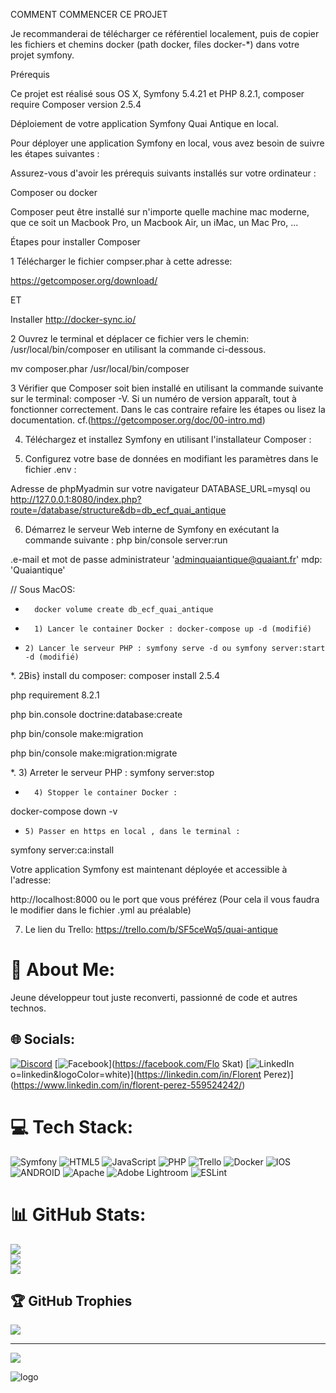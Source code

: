 COMMENT COMMENCER CE PROJET

Je recommanderai de télécharger ce référentiel localement, puis de copier les fichiers et chemins docker (path docker, files docker-*) dans votre projet symfony. 



Prérequis

Ce projet est réalisé sous OS X, Symfony 5.4.21 et PHP 8.2.1, composer require Composer version 2.5.4


Déploiement de votre application Symfony Quai Antique en local.

Pour déployer une application Symfony en local, vous avez besoin de suivre les étapes suivantes :

Assurez-vous d'avoir les prérequis suivants installés sur votre ordinateur :

Composer ou docker

Composer peut être installé sur n'importe quelle machine mac moderne, que ce soit un Macbook Pro, un Macbook Air, un iMac, un Mac Pro, ...

Étapes pour installer Composer

1 Télécharger le fichier compser.phar à cette adresse:

https://getcomposer.org/download/

ET 

Installer http://docker-sync.io/

2 Ouvrez le terminal et déplacer ce fichier vers le chemin:
/usr/local/bin/composer en utilisant la commande ci-dessous.

mv composer.phar /usr/local/bin/composer

3 Vérifier que Composer soit bien installé en utilisant la commande suivante sur le terminal: composer -V. Si un numéro de version apparaît, tout à fonctionner correctement. Dans le cas contraire refaire les étapes ou lisez la documentation.
cf.(https://getcomposer.org/doc/00-intro.md)

4. Téléchargez et installez Symfony en utilisant l'installateur Composer :

5. Configurez votre base de données en modifiant les paramètres dans le fichier .env :

Adresse de phpMyadmin sur votre navigateur DATABASE_URL=mysql ou http://127.0.0.1:8080/index.php?route=/database/structure&db=db_ecf_quai_antique


6. Démarrez le serveur Web interne de Symfony en exécutant la commande suivante :
php bin/console server:run


.e-mail et mot de passe administrateur 'adminquaiantique@quaiant.fr' mdp: 'Quaiantique'

// Sous MacOS:

* 		docker volume create db_ecf_quai_antique

* 		1) Lancer le container Docker : docker-compose up -d (modifié)

*     2) Lancer le serveur PHP : symfony serve -d ou symfony server:start -d (modifié)

*.    2Bis} install du composer:
composer install 2.5.4

php requirement 8.2.1

php bin.console doctrine:database:create

php bin/console make:migration 

php bin/console make:migration:migrate

*.    3) Arreter le serveur PHP : symfony server:stop

* 		4) Stopper le container Docker :
docker-compose down -v

*     5) Passer en https en local , dans le terminal :  

symfony server:ca:install

Votre application Symfony est maintenant déployée et accessible à l'adresse:

http://localhost:8000 ou le port que vous préférez (Pour cela il vous faudra le modifier dans le fichier .yml au préalable)

7. Le lien du Trello: https://trello.com/b/SF5ceWq5/quai-antique

# 💫 About Me:

Jeune développeur tout juste reconverti, passionné de code et autres technos.

## 🌐 Socials:

[![Discord](https://img.shields.io/badge/Discord-%237289DA.svg?logo=discord&logoColor=white)](https://discord.gg/https://discord.gg/hz7C5qFA) [![Facebook](https://img.shields.io/badge/Facebook-%231877F2.svg?logo=Facebook&logoColor=white)](https://facebook.com/Flo Skat) [![LinkedIn]([https://img.shields.io/badge/LinkedIn-%230077B5.svg?log)o=linkedin&logoColor=white)](https://linkedin.com/in/Florent Perez)](https://www.linkedin.com/in/florent-perez-559524242/)

# 💻 Tech Stack:

![Symfony](https://img.shields.io/badge/symfony-%23000000.svg?style=for-the-badge&logo=symfony&logoColor=white) ![HTML5](https://img.shields.io/badge/html5-%23E34F26.svg?style=for-the-badge&logo=html5&logoColor=white) ![JavaScript](https://img.shields.io/badge/javascript-%23323330.svg?style=for-the-badge&logo=javascript&logoColor=%23F7DF1E) ![PHP](https://img.shields.io/badge/php-%23777BB4.svg?style=for-the-badge&logo=php&logoColor=white) ![Trello](https://img.shields.io/badge/Trello-%23026AA7.svg?style=for-the-badge&logo=Trello&logoColor=white) ![Docker](https://img.shields.io/badge/docker-%230db7ed.svg?style=for-the-badge&logo=docker&logoColor=white) ![IOS](https://img.shields.io/badge/IOS-%2320232a.svg?style=for-the-badge&logo=apple&logoColor=white) ![ANDROID](https://img.shields.io/badge/android-%2320232a.svg?style=for-the-badge&logo=android&logoColor=%a4c639) ![Apache](https://img.shields.io/badge/apache-%23D42029.svg?style=for-the-badge&logo=apache&logoColor=white) ![Adobe Lightroom](https://img.shields.io/badge/Adobe%20Lightroom-31A8FF.svg?style=for-the-badge&logo=Adobe%20Lightroom&logoColor=white) ![ESLint](https://img.shields.io/badge/ESLint-4B3263?style=for-the-badge&logo=eslint&logoColor=white)

# 📊 GitHub Stats:

![](https://github-readme-stats.vercel.app/api?username=FloAFDEV&theme=dark&hide_border=false&include_all_commits=false&count_private=false)<br/>
![](https://github-readme-streak-stats.herokuapp.com/?user=FloAFDEV&theme=dark&hide_border=false)<br/>
![](https://github-readme-stats.vercel.app/api/top-langs/?username=FloAFDEV&theme=dark&hide_border=false&include_all_commits=false&count_private=false&layout=compact)

## 🏆 GitHub Trophies

![](https://github-profile-trophy.vercel.app/?username=FloAFDEV&theme=radical&no-frame=false&no-bg=true&margin-w=4)

---

[![](https://visitcount.itsvg.in/api?id=FloAFDEV&icon=0&color=0)](https://visitcount.itsvg.in)

<!-- Proudly created with GPRM ( https://gprm.itsvg.in ) -->

![logo](https://user-images.githubusercontent.com/103335500/226464740-aea77c7f-c2a2-4645-af78-f303dac76a8e.png)

